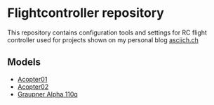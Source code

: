 # Flightcontroller repository

This repository contains configuration tools and settings for RC flight controller used for projects shown on my personal blog
[asciich.ch](https://asciich.ch/)

## Models

* [Acopter01](quadrocopter/cc3d/acopter01/settings)
* [Acopter02](quadrocopter/arducopter_apm2.8/configurations/acopter02)
* [Graupner Alpha 110q](quadrocopter/graupner_alpha_110q)